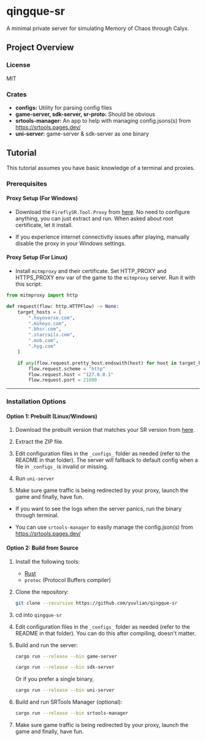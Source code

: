 # qingque-sr

A minimal private server for simulating Memory of Chaos through Calyx.

## Project Overview
### License
MIT

### Crates
- **configs:** Utility for parsing config files
- **game-server, sdk-server, sr-proto:** Should be obvious
- **srtools-manager:** An app to help with managing config.jsons(s) from https://srtools.pages.dev/
- **uni-server:** game-server & sdk-server as one binary

## Tutorial

This tutorial assumes you have basic knowledge of a terminal and proxies.

### Prerequisites

#### Proxy Setup (For Windows)
- Download the `FireflySR.Tool.Proxy` from [here](https://git.xeondev.com/YYHEggEgg/FireflySR.Tool.Proxy/releases/download/v2.0.0/FireflySR.Tool.Proxy_win-x64.zip). No need to configure anything, you can just extract and run. When asked about root certificate, let it install.

- If you experience internet connectivity issues after playing, manually disable the proxy in your Windows settings.

#### Proxy Setup (For Linux)
- Install `mitmproxy` and their certificate. Set HTTP_PROXY and HTTPS_PROXY env var of the game to the `mitmproxy` server. Run it with this script:

```python
from mitmproxy import http

def request(flow: http.HTTPFlow) -> None:
    target_hosts = [
        ".hoyoverse.com",
        ".mihoyo.com",
        ".bhsr.com",
        ".starrails.com",
        ".mob.com",
        ".hyg.com"
    ]

    if any(flow.request.pretty_host.endswith(host) for host in target_hosts):
        flow.request.scheme = "http"
        flow.request.host = "127.0.0.1"
        flow.request.port = 21000
```

---

### Installation Options

#### Option 1: Prebuilt (Linux/Windows)

1. Download the prebuilt version that matches your SR version from [here](https://github.com/yuvlian/qingque-sr/releases).

2. Extract the ZIP file.

3. Edit configuration files in the `_configs_` folder as needed (refer to the README in that folder). The server will fallback to default config when a file in `_configs_` is invalid or missing.

4. Run `uni-server`

5. Make sure game traffic is being redirected by your proxy, launch the game and finally, have fun.

- If you want to see the logs when the server panics, run the binary through terminal.

- You can use `srtools-manager` to easily manage the config.json(s) from https://srtools.pages.dev/

#### Option 2: Build from Source

1. Install the following tools:
   - [Rust](https://www.rust-lang.org/)
   - `protoc` (Protocol Buffers compiler)

2. Clone the repository:
   ```bash
   git clone --recursive https://github.com/yuvlian/qingque-sr
   ```
3. cd into `qingque-sr`

4. Edit configuration files in the `_configs_` folder as needed (refer to the README in that folder). You can do this after compiling, doesn't matter.

6. Build and run the server:
   ```bash
   cargo run --release --bin game-server
   ```
   ```bash
   cargo run --release --bin sdk-server
   ```
   Or if you prefer a single binary,
   ```bash
   cargo run --release --bin uni-server
   ```

7. Build and run SRTools Manager (optional):
   ```bash
   cargo run --release --bin srtools-manager
   ```

8. Make sure game traffic is being redirected by your proxy, launch the game and finally, have fun.

